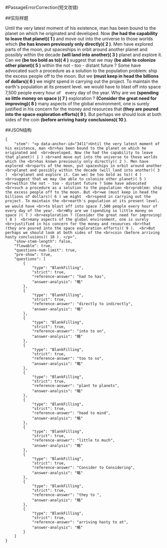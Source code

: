 ﻿#PassageErrorCorrection(短文改错)

##实际样题

Until the very latest moment of his existence, man
has been bound to the planet on which he originated and 
developed. Now **(he had the capability to leave that planet)( 1 )**
and move out into the universe to those worlds which **(he
has known previously only directly)( 2 )**. Men have explored
parts of the moon, put spaceships in orbit around another
planet and possibly within the decade **(will land into another)( 3 )** 
planet and explore it. Can we **(be too bold as to)( 4 )**
suggest that we may **(be able to colonize other planet)( 5 )**
within the not - too - distant future ? Some have advocated
such a procedure as a solution to the population
problem: ship the excess people off to the moon. But
we **(must keep in head the billions of dollars)( 6 )** we might 
spend in carrying out the project. To maintain the
earth's population at its present level. we would have
to blast off into space 7,500 people every hour of　every day of the year.
Why are we **(spending so little money on space )( 7 )**
exploration ? **(Consider the great need for improving)( 8 )**
many aspects of the global environment, one is surely
justified in his concern for the money and resources
that **(they are poured into the space exploration efforts)( 9 )**. 
But perhaps we should look at both sides of the
coin **(before arriving hasty conclusions)( 10 )**. 

##JSON结构

	{
		"stem": "<p data-anchor-id="34l1">Until the very latest moment of his existence, man <br>has been bound to the planet on which he originated and  <br>developed. Now (he had the capability to leave that planet)( 1 ) <br>and move out into the universe to those worlds which (he <br>has known previously only directly)( 2 ). Men have explored <br>parts of the moon, put spaceships in orbit around another <br>planet and possibly within the decade (will land into another)( 3 )  <br>planet and explore it. Can we( be too bold as to)( 4 )  <br>suggest that we may (be able to colonize other planet)( 5 )  <br>within the not - too - distant future ? Some have advocated <br>such a procedure as a solution to the population <br>problem: ship the excess people off to the moon. But <br>we (must keep in head the billions of dollars)( 6 ) we might  <br>spend in carrying out the project. To maintain the <br>earth's population at its present level. we would have <br>to blast off into space 7,500 people every hour of　every day of the year. <br>Why are we (spending so little money on space )( 7 ) <br>exploration ? (Consider the great need for improving)( 8 )  <br>many aspects of the global environment, one is surely <br>justified in his concern for the money and resources <br>that (they are poured into the space exploration efforts)( 9 ).  <br>But perhaps we should look at both sides of the <br>coin (before arriving hasty conclusions)( 10 ). </p>",
		"show-stem-length": false,
		"flowable": true,
		"questions-num-limit": true,
		"pre-show": true,
		"questions": [			
			{
				"type": "BlankFilling",			
				"strict": true,				
				"reference-answer": "had to has",	
				"answer-analysis": "略"
			},
			{
				"type": "BlankFilling",						
				"strict": true,	
				"reference-answer": "directly to indirectly",	
				"answer-analysis": "略"
			},
			{
				"type": "BlankFilling",			
				"strict": true,				
				"reference-answer": "into to on",	
				"answer-analysis": "略"
			},
			{
				"type": "BlankFilling",			
				"strict": true,				
				"reference-answer": "too to so",	
				"answer-analysis": "略"
			},
			{
				"type": "BlankFilling",					
				"strict": true,		
				"reference-answer": "plant to planets",	
				"answer-analysis": "略"
			},
			{
				"type": "BlankFilling",				
				"strict": true,			
				"reference-answer": "head to mind",	
				"answer-analysis": "略"
			},
			{
				"type": "BlankFilling",				
				"strict": true,			
				"reference-answer": "little to much",	
				"answer-analysis": "略"
			},
			{
				"type": "BlankFilling",						
				"strict": true,	
				"reference-answer": "Consider to Considering",	
				"answer-analysis": "略"
			},
			{
				"type": "BlankFilling",			
				"strict": true,				
				"reference-answer": "they to ",	
				"answer-analysis": "略"
			},
			{
				"type": "BlankFilling",						
				"strict": true,	
				"reference-answer": "arriving hasty to at",	
				"answer-analysis": "略"
			}
		]
	}
